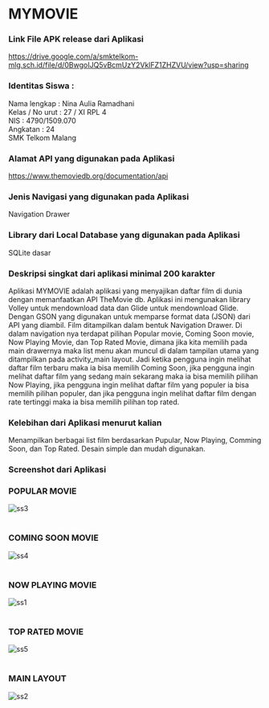 # MYMOVIE

### Link File APK release dari Aplikasi 
https://drive.google.com/a/smktelkom-mlg.sch.id/file/d/0BwgoIJQ5vBcmUzY2VklFZ1ZHZVU/view?usp=sharing

### Identitas Siswa :
 Nama lengkap : Nina Aulia Ramadhani
<br> Kelas / No urut : 27 / XI RPL 4
<br> NIS : 4790/1509.070 
<br> Angkatan : 24
<br> SMK Telkom Malang
### Alamat API yang digunakan pada Aplikasi 
https://www.themoviedb.org/documentation/api
### Jenis Navigasi yang digunakan pada Aplikasi 
Navigation Drawer
### Library dari Local Database yang digunakan pada Aplikasi
SQLite dasar
### Deskripsi singkat dari aplikasi minimal 200 karakter
Aplikasi MYMOVIE adalah aplikasi yang menyajikan daftar film di dunia dengan memanfaatkan API TheMovie db. 
Aplikasi ini mengunakan library Volley untuk mendownload data dan Glide untuk mendownload Glide. 
Dengan GSON yang digunakan untuk memparse format data (JSON) dari API yang diambil.
Film ditampilkan dalam bentuk Navigation Drawer. Di dalam navigation nya terdapat pilihan Popular movie, Coming Soon movie, Now Playing Movie, dan Top Rated Movie, dimana jika kita memilih pada main drawernya maka list menu akan muncul di dalam tampilan utama yang ditampilkan pada activity_main layout.  Jadi ketika pengguna ingin melihat daftar film terbaru maka ia bisa memilih Coming Soon, jika pengguna ingin melihat daftar film yang sedang main sekarang maka ia bisa memilih pilihan Now Playing, jika pengguna ingin melihat daftar film yang populer ia bisa memilih pilihan populer, dan jika pengguna ingin melihat daftar film dengan rate tertinggi maka ia bisa memilih pilihan top rated.
### Kelebihan dari Aplikasi menurut kalian
Menampilkan berbagai list film berdasarkan Pupular, Now Playing, Comming Soon, dan Top Rated. Desain simple dan mudah digunakan.
### Screenshot dari Aplikasi

### POPULAR MOVIE <br>
![ss3](https://cloud.githubusercontent.com/assets/22069261/26035736/3db25ea8-38fb-11e7-9cf1-d3991e171804.jpeg)<br><br>
### COMING SOON MOVIE <br>
![ss4](https://cloud.githubusercontent.com/assets/22069261/26035742/5548e578-38fb-11e7-88f4-da3f15baea49.jpeg)<br><br>
### NOW PLAYING MOVIE <br>
![ss1](https://cloud.githubusercontent.com/assets/22069261/26035739/431a641c-38fb-11e7-832e-f83305f35a75.jpeg)<br><br>
### TOP RATED MOVIE <br>
![ss5](https://cloud.githubusercontent.com/assets/22069261/26035733/33650900-38fb-11e7-9892-3a2505fa5542.jpeg)<br><br>
### MAIN LAYOUT <br>
![ss2](https://cloud.githubusercontent.com/assets/22069261/26035737/4070a212-38fb-11e7-94e9-f58e972f1cfb.jpeg)<br><br>
